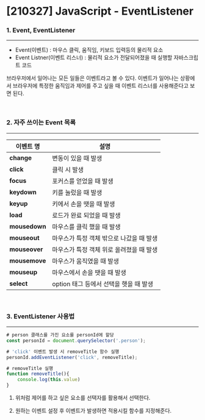 # [210327] JavaScript - EventListener

### 1. Event, EventListener

---

- Event(이벤트) : 마우스 클릭, 움직임, 키보드 입력등의 물리적 요소
- Event Listner(이벤트 리스너) : 물리적 요소가 전달되어졌을 때 실행할 자바스크립트 코드

브라우저에서 일어나는 모든 일들은 이벤트라고 볼 수 있다. 이벤트가 일어나는 상황에서 브라우저에 특정한 움직임과 제어를 주고 싶을 때 이벤트 리스너를 사용해준다고 보면 된다.

<br>

### 2. 자주 쓰이는 Event 목록

---

| **이벤트 명** | **설명**                                 |
| ------------- | ---------------------------------------- |
| **change**    | 변동이 있을 때 발생                      |
| **click**     | 클릭 시 발생                             |
| **focus**     | 포커스를 얻었을 때 발생                  |
| **keydown**   | 키를 눌렀을 때 발생                      |
| **keyup**     | 키에서 손을 땟을 때 발생                 |
| **load**      | 로드가 완료 되었을 때 발생               |
| **mousedown** | 마우스를 클릭 했을 때 발생               |
| **mouseout**  | 마우스가 특정 객체 밖으로 나갔을 때 발생 |
| **mouseover** | 마우스가 특정 객체 위로 올려졌을 때 발생 |
| **mousemove** | 마우스가 움직였을 때 발생                |
| **mouseup**   | 마우스에서 손을 땟을 때 발생             |
| **select**    | option 태그 등에서 선택을 햇을 때 발생   |

<br>

### 3. EventListener 사용법

---

```javascript
# person 클래스를 가진 요소를 personId에 할당
const personId = document.querySelector('.person');

# 'click' 이벤트 발생 시 removeTitle 함수 실행
personId.addEventListener('click', removeTitle);

# removeTitle 실행
function removeTitle(){
    console.log(this.value)
}

```

1. 위처럼 제어를 하고 싶은 요소를 선택자를 활용해서 선택한다.

2. 원하는 이벤트 설정 후 이벤트가 발생하면 적용시킬 함수를 지정해준다.
